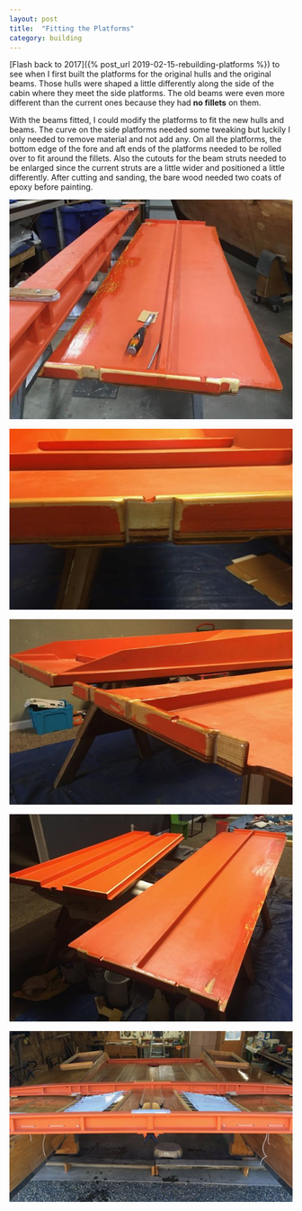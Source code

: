 ```yaml
---
layout: post
title:  "Fitting the Platforms"
category: building
---
```


[Flash back to 2017]({% post_url 2019-02-15-rebuilding-platforms %}) to see when I first built the platforms for the original hulls and the original beams. Those hulls were shaped a little differently along the side of the cabin where they meet the side platforms. The old beams were even more different than the current ones because they had **no fillets** on them.

With the beams fitted, I could modify the platforms to fit the new hulls and beams. The curve on the side platforms needed some tweaking but luckily I only needed to remove material and not add any. On all the platforms, the bottom edge of the fore and aft ends of the platforms needed to be rolled over to fit around the fillets. Also the cutouts for the beam struts needed to be enlarged since the current struts are a little wider and positioned a little differently. After cutting and sanding, the bare wood needed two coats of epoxy before painting.

![Fitting](/assets/images/platform-fitting-1.jpg)

![Fitting](/assets/images/platform-fitting-2.jpg)

![Fitting](/assets/images/platform-fitting-3.jpg)

![Fitting](/assets/images/platform-fitting-4.jpg)

![Looking Good](/assets/images/platform-fitting-5.jpg)
